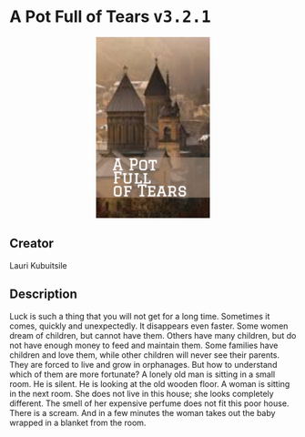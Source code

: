 
# A Pot Full of Tears <kbd>v3.2.1</kbd>

<center>
  <img src="./cover-1024.jpg"/>
</center>

## Creator
Lauri Kubuitsile

## Description
Luck is such a thing that you will not get for a long time. Sometimes it comes, quickly and unexpectedly. It disappears even faster. Some women dream of children, but cannot have them. Others have many children, but do not have enough money to feed and maintain them. Some families have children and love them, while other children will never see their parents. They are forced to live and grow in orphanages. But how to understand which of them are more fortunate? A lonely old man is sitting in a small room. He is silent. He is looking at the old wooden floor. A woman is sitting in the next room. She does not live in this house; she looks completely different. The smell of her expensive perfume does not fit this poor house. There is a scream. And in a few minutes the woman takes out the baby wrapped in a blanket from the room.
